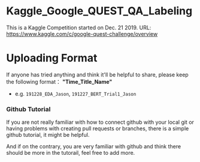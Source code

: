 # Kaggle_Google_QUEST_QA_Labeling
This is a Kaggle Competition started on Dec. 21 2019. URL: https://www.kaggle.com/c/google-quest-challenge/overview

# Uploading Format
If anyone has tried anything and think it'll be helpful to share, please keep the following format： __"Time_Title_Name"__
- e.g. `191228_EDA_Jason`, `191227_BERT_Trial1_Jason`


### Github Tutorial
If you are not really familiar with how to connect github with your local git or having problems with creating pull requests or branches, there is a simple github tutorial, it might be helpful. 

And if on the contrary, you are very familiar with github and think there should be more in the tutorail, feel free to add more.
